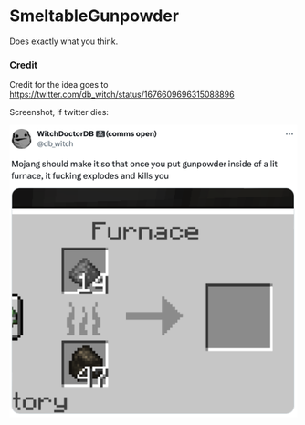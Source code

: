 # SmeltableGunpowder

Does exactly what you think.

### Credit

Credit for the idea goes to https://twitter.com/db_witch/status/1676609696315088896
   
Screenshot, if twitter dies:

 ![Twitter screenshot](twitter-screenshot.png "Twitter screenshot")
